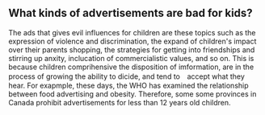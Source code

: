 ## What kinds of advertisements are bad for kids?

The ads that gives evil influences for children are these topics such as the expression of violence and discrimination, 
the expand of children's impact over their parents shopping, the strategies for getting into friendships and stirring up anxity,
inclucation of commercialistic values, and so on.
This is because children comprihensive the disposition of imformation, are in the process of growing the ability to dicide, and tend to　accept what they hear.
For exapmple, these days, the WHO has examined the relationship between food advertising and obesity.
Therefore, some some provinces in Canada prohibit advertisements for less than 12 years old children.



